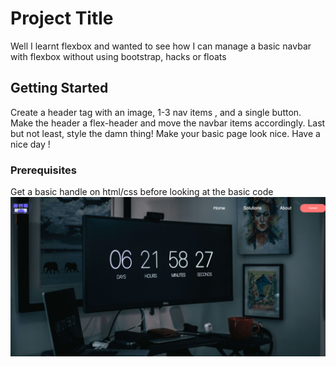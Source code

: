 # Project Title

Well I learnt flexbox and wanted to see how I can manage a basic navbar with flexbox without using bootstrap, hacks or floats
## Getting Started

Create a header tag with an image, 1-3 nav items , and a single button.
Make the header a flex-header and move the navbar items accordingly. 
Last but not least, style the damn thing! Make your basic page look nice.
Have a nice day ! 

### Prerequisites

Get a basic handle on html/css before looking at the basic code
![Image of hacker](img/basic.png)